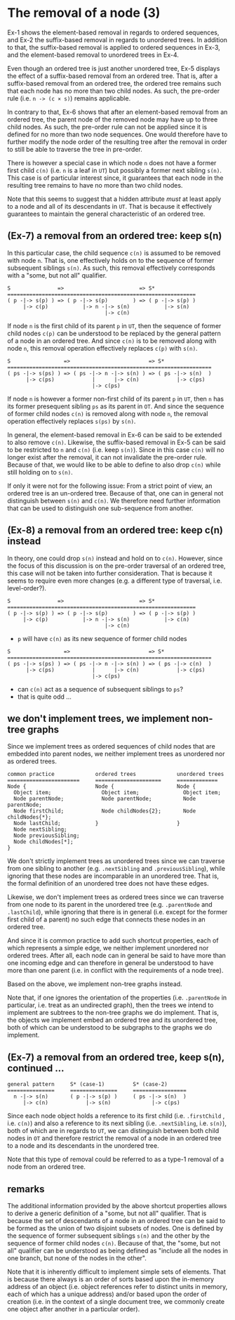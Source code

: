 
<!-- ======================================================================= -->
# The removal of a node (3)

Ex-1 shows the element-based removal in regards to ordered sequences, and
Ex-2 the suffix-based removal in regards to unordered trees. In addition
to that, the suffix-based removal is applied to ordered sequences in Ex-3,
and the element-based removal to unordered trees in Ex-4.

Even though an ordered tree is just another unordered tree, Ex-5 displays
the effect of a suffix-based removal from an ordered tree. That is, after a
suffix-based removal from an ordered tree, the ordered tree remains such that
each node has no more than two child nodes. As such, the pre-order rule (i.e.
`n -> (c × s)`) remains applicable.

In contrary to that, Ex-6 shows that after an element-based removal from an
ordered tree, the parent node of the removed node may have up to three child
nodes. As such, the pre-order rule can not be applied since it is defined for
no more than two node sequences. One would therefore have to further modify
the node order of the resulting tree after the removal in order to still be
able to traverse the tree in pre-order.

There is however a special case in which node `n` does not have a former first
child `c(n)` (i.e. `n` is a leaf in `UT`) but possibly a former next sibling
`s(n)`. This case is of particular interest since, it guarantees that each
node in the resulting tree remains to have no more than two child nodes.

Note that this seems to suggest that a hidden attribute *must* at least apply
to a node and all of its descendants in `UT`. That is because it effectively
guarantees to maintain the general characteristic of an ordered tree.

<!-- ======================================================================= -->
## (Ex-7) a removal from an ordered tree: keep s(n)

In this particular case, the child sequence `c(n)` is assumed to be removed
with node `n`. That is, one effectively holds on to the sequence of former
subsequent siblings `s(n)`. As such, this removal effectively corresponds
with a "some, but not all" qualifier.

```
S               =>                        => S*
============================================================
( p -|-> s(p) ) => ( p -|-> s(p)        ) => ( p -|-> s(p) )
     |-> c(p)           |-> n -|-> s(n)           |-> s(n)
                               |-> c(n)
```

If node `n` is the first child of its parent `p` in `UT`, then the sequence
of former child nodes `c(p)` can be understood to be replaced by the general
pattern of a node in an ordered tree. And since `c(n)` is to be removed along
with node `n`, this removal operation effectively replaces `c(p)` with `s(n)`.

```
S                 =>                         => S*
=================================================================
( ps -|-> s(ps) ) => ( ps -|-> n -|-> s(n) ) => ( ps -|-> s(n)  )
      |-> c(ps)            |      |-> c(n)            |-> c(ps)
                           |-> c(ps)
```

If node `n` is however a former non-first child of its parent `p` in `UT`,
then `n` has its former presequent sibling `ps` as its parent in `OT`. And
since the sequence of former child nodes `c(n)` is removed along with node
`n`, the removal operation effectively replaces `s(ps)` by `s(n)`.

In general, the element-based removal in Ex-6 can be said to be extended to
also remove `c(n)`. Likewise, the suffix-based removal in Ex-5 can be said to
be restricted to `n` and `c(n)` (i.e. keep `s(n)`). Since in this case `c(n)`
will no longer exist after the removal, it can not invalidate the pre-order
rule. Because of that, we would like to be able to define to also drop `c(n)`
while still holding on to `s(n)`.

If only it were not for the following issue: From a strict point of view, an
ordered tree is an un-ordered tree. Because of that, one can in general not
distinguish between `s(n)` and `c(n)`. We therefore need further information
that can be used to distinguish one sub-sequence from another.

<!-- ======================================================================= -->
## (Ex-8) a removal from an ordered tree: keep c(n) instead

In theory, one could drop `s(n)` instead and hold on to `c(n)`. However, since
the focus of this discussion is on the pre-order traversal of an ordered tree,
this case will not be taken into further consideration. That is because it
seems to require even more changes (e.g. a different type of traversal, i.e.
level-order?).

```
S               =>                        => S*
============================================================
( p -|-> s(p) ) => ( p -|-> s(p)        ) => ( p -|-> s(p) )
     |-> c(p)           |-> n -|-> s(n)           |-> c(n)
                               |-> c(n)
```

* `p` will have `c(n)` as its new sequence of former child nodes

```
S                 =>                         => S*
=================================================================
( ps -|-> s(ps) ) => ( ps -|-> n -|-> s(n) ) => ( ps -|-> c(n)  )
      |-> c(ps)            |      |-> c(n)            |-> c(ps)
                           |-> c(ps)
```

* can `c(n)` act as a sequence of subsequent siblings to `ps`?
* that is quite odd ...

<!-- ======================================================================= -->
## we don't implement trees, we implement non-tree graphs

Since we implement trees as ordered sequences of child nodes that are embedded
into parent nodes, we neither implement trees as unordered nor as ordered trees.

```
common practice             ordered trees             unordered trees
=======================     =====================     =============
Node {                      Node {                    Node {
  Object item;                Object item;              Object item;
  Node parentNode;            Node parentNode;          Node parentNode;
  Node firstChild;            Node childNodes{2};       Node childNodes{*};
  Node lastChild;           }                         }
  Node nextSibling;
  Node previousSibling;
  Node childNodes[*];
}
```

We don't strictly implement trees as unordered trees since we can traverse
from one sibling to another (e.g. `.nextSibling` and `.previousSibling`),
while ignoring that these nodes are incomparable in an unordered tree. That
is, the formal definition of an unordered tree does not have these edges.

Likewise, we don't implement trees as ordered trees since we can traverse
from one node to its parent in the unordered tree (e.g. `.parentNode` and
`.lastChild`), while ignoring that there is in general (i.e. except for
the former first child of a parent) no such edge that connects these nodes
in an ordered tree.

And since it is common practice to add such shortcut properties, each of
which represents a simple edge, we neither implement unordered nor ordered
trees. After all, each node can in general be said to have more than one
incoming edge and can therefore in general be understood to have more than
one parent (i.e. in conflict with the requirements of a node tree).

Based on the above, we implement non-tree graphs instead.

Note that, if one ignores the orientation of the properties (i.e. `.parentNode`
in particular, i.e. treat as an undirected graph), then the trees we intend
to implement are subtrees to the non-tree graphs we do implement. That is,
the objects we implement embed an ordered tree and its unordered tree, both
of which can be understood to be subgraphs to the graphs we do implement.

<!-- ======================================================================= -->
## (Ex-7) a removal from an ordered tree, keep s(n), continued ...

```
general pattern     S* (case-1)         S* (case-2)      
===============     ===============     =================
  n -|-> s(n)       ( p -|-> s(p) )     ( ps -|-> s(n)  ) 
     |-> c(n)            |-> s(n)             |-> c(ps)
```

Since each node object holds a reference to its first child (i.e. `.firstChild`
, i.e. `c(n)`) and also a reference to its next sibling (i.e. `.nextSibling`,
i.e. `s(n)`), both of which are in regards to `UT`, we can distinguish between
both child nodes in `OT` and therefore restrict the removal of a node in an
ordered tree to a node and its descendants in the unordered tree.

Note that this type of removal could be referred to as a type-1 removal of a
node from an ordered tree.

<!-- ======================================================================= -->
## remarks

The additional information provided by the above shortcut properties allows to
derive a generic definition of a "some, but not all" qualifier. That is because
the set of descendants of a node in an ordered tree can be said to be formed
as the union of two disjoint subsets of nodes. One is defined by the sequence
of former subsequent siblings `s(n)` and the other by the sequence of former
child nodes `c(n)`. Because of that, the "some, but not all" qualifier can be
understood as being defined as "include all the nodes in one branch, but none
of the nodes in the other".

Note that it is inherently difficult to implement simple sets of elements. That
is because there always is an order of sorts based upon the in-memory address
of an object (i.e. object references refer to distinct units in memory, each
of which has a unique address) and/or based upon the order of creation (i.e.
in the context of a single document tree, we commonly create one object after
another in a particular order).
